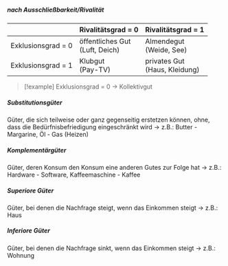 ##### nach Ausschließbarkeit/Rivalität

| | Rivalitätsgrad = 0 | Rivalitätsgrad = 1 |
| --- | --- | --- |
| Exklusionsgrad = 0 | öffentliches Gut<br>(Luft, Deich) | Almendegut<br>(Weide, See) |
| Exklusionsgrad = 1 | Klubgut<br>(Pay-TV) | privates Gut<br>(Haus, Kleidung) |

> [!example]
> Exklusionsgrad = 0 &rarr; Kollektivgut

##### Substitutionsgüter
Güter, die sich teilweise oder ganz gegenseitig erstetzen können, ohne, dass die Bedürfnisbefriedigung eingeschränkt wird 
&rarr; z.B.: Butter - Margarine, Öl - Gas (Heizen)

##### Komplementärgüter
Güter, deren Konsum den Konsum eine anderen Gutes zur Folge hat
&rarr; z.B.: Hardware - Software, Kaffeemaschine - Kaffee

##### Superiore Güter
Güter, bei denen die Nachfrage steigt, wenn das Einkommen steigt
&rarr; z.B.: Haus

##### Inferiore Güter
Güter, bei denen die Nachfrage sinkt, wenn das Einkommen steigt
&rarr; z.B.: Wohnung